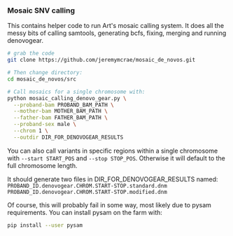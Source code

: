
### Mosaic SNV calling
This contains helper code to run Art's mosaic calling system. It does all the messy bits of calling samtools, generating bcfs, fixing, merging and running denovogear.

```sh
# grab the code
git clone https://github.com/jeremymcrae/mosaic_de_novos.git

# Then change directory:
cd mosaic_de_novos/src

# Call mosaics for a single chromosome with:
python mosaic_calling_denovo_gear.py \
  --proband-bam PROBAND_BAM_PATH \
  --mother-bam MOTHER_BAM_PATH \
  --father-bam FATHER_BAM_PATH \
  --proband-sex male \
  --chrom 1 \
  --outdir DIR_FOR_DENOVOGEAR_RESULTS
```

You can also call variants in specific regions within a single chromosome with `--start START_POS` and `--stop STOP_POS`. Otherwise it will default to the full chromosome length.

It should generate two files in DIR_FOR_DENOVOGEAR_RESULTS named:
`PROBAND_ID.denovogear.CHROM.START-STOP.standard.dnm`
`PROBAND_ID.denovogear.CHROM.START-STOP.modified.dnm`

Of course, this will probably fail in some way, most likely due to pysam requirements. You can install pysam on the farm with:
```sh
pip install --user pysam
```
